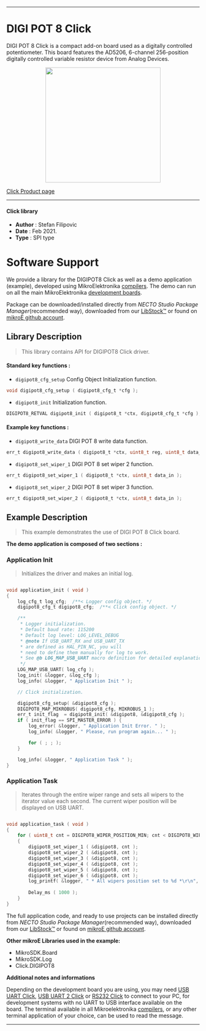 
---
# DIGI POT 8 Click

DIGI POT 8 Click is a compact add-on board used as a digitally controlled potentiometer. This board features the AD5206, 6-channel 256-position digitally controlled variable resistor device from Analog Devices.

<p align="center">
  <img src="https://download.mikroe.com/images/click_for_ide/digi_pot_8_click.png" height=300px>
</p>

[Click Product page](https://www.mikroe.com/digi-pot-8-click)

---


#### Click library

- **Author**        : Stefan Filipovic
- **Date**          : Feb 2021.
- **Type**          : SPI type


# Software Support

We provide a library for the DIGIPOT8 Click
as well as a demo application (example), developed using MikroElektronika
[compilers](https://www.mikroe.com/necto-studio).
The demo can run on all the main MikroElektronika [development boards](https://www.mikroe.com/development-boards).

Package can be downloaded/installed directly from *NECTO Studio Package Manager*(recommended way), downloaded from our [LibStock&trade;](https://libstock.mikroe.com) or found on [mikroE github account](https://github.com/MikroElektronika/mikrosdk_click_v2/tree/master/clicks).

## Library Description

> This library contains API for DIGIPOT8 Click driver.

#### Standard key functions :

- `digipot8_cfg_setup` Config Object Initialization function.
```c
void digipot8_cfg_setup ( digipot8_cfg_t *cfg );
```

- `digipot8_init` Initialization function.
```c
DIGIPOT8_RETVAL digipot8_init ( digipot8_t *ctx, digipot8_cfg_t *cfg );
```

#### Example key functions :

- `digipot8_write_data` DIGI POT 8 write data function.
```c
err_t digipot8_write_data ( digipot8_t *ctx, uint8_t reg, uint8_t data_in )
```

- `digipot8_set_wiper_1` DIGI POT 8 set wiper 2 function.
```c
err_t digipot8_set_wiper_1 ( digipot8_t *ctx, uint8_t data_in );
```

- `digipot8_set_wiper_2` DIGI POT 8 set wiper 3 function.
```c
err_t digipot8_set_wiper_2 ( digipot8_t *ctx, uint8_t data_in );
```

## Example Description

> This example demonstrates the use of DIGI POT 8 Click board.

**The demo application is composed of two sections :**

### Application Init

> Initializes the driver and makes an initial log.

```c

void application_init ( void )
{
    log_cfg_t log_cfg;  /**< Logger config object. */
    digipot8_cfg_t digipot8_cfg;  /**< Click config object. */

    /** 
     * Logger initialization.
     * Default baud rate: 115200
     * Default log level: LOG_LEVEL_DEBUG
     * @note If USB_UART_RX and USB_UART_TX 
     * are defined as HAL_PIN_NC, you will 
     * need to define them manually for log to work. 
     * See @b LOG_MAP_USB_UART macro definition for detailed explanation.
     */
    LOG_MAP_USB_UART( log_cfg );
    log_init( &logger, &log_cfg );
    log_info( &logger, " Application Init " );

    // Click initialization.

    digipot8_cfg_setup( &digipot8_cfg );
    DIGIPOT8_MAP_MIKROBUS( digipot8_cfg, MIKROBUS_1 );
    err_t init_flag  = digipot8_init( &digipot8, &digipot8_cfg );
    if ( init_flag == SPI_MASTER_ERROR ) {
        log_error( &logger, " Application Init Error. " );
        log_info( &logger, " Please, run program again... " );

        for ( ; ; );
    }

    log_info( &logger, " Application Task " );
}

```

### Application Task

> Iterates through the entire wiper range and sets all wipers to 
> the iterator value each second. 
> The current wiper position will be displayed on USB UART.

```c

void application_task ( void )
{
    for ( uint8_t cnt = DIGIPOT8_WIPER_POSITION_MIN; cnt < DIGIPOT8_WIPER_POSITION_MAX; cnt += 5 )
    {
        digipot8_set_wiper_1 ( &digipot8, cnt );
        digipot8_set_wiper_2 ( &digipot8, cnt );
        digipot8_set_wiper_3 ( &digipot8, cnt );
        digipot8_set_wiper_4 ( &digipot8, cnt );
        digipot8_set_wiper_5 ( &digipot8, cnt );
        digipot8_set_wiper_6 ( &digipot8, cnt );
        log_printf( &logger, " * All wipers position set to %d *\r\n", ( uint16_t ) cnt );
        
        Delay_ms ( 1000 );
    }
}

```

The full application code, and ready to use projects can be installed directly from *NECTO Studio Package Manager*(recommended way), downloaded from our [LibStock&trade;](https://libstock.mikroe.com) or found on [mikroE github account](https://github.com/MikroElektronika/mikrosdk_click_v2/tree/master/clicks).

**Other mikroE Libraries used in the example:**

- MikroSDK.Board
- MikroSDK.Log
- Click.DIGIPOT8

**Additional notes and informations**

Depending on the development board you are using, you may need
[USB UART Click](https://shop.mikroe.com/usb-uart-click),
[USB UART 2 Click](https://shop.mikroe.com/usb-uart-2-click) or
[RS232 Click](https://shop.mikroe.com/rs232-click) to connect to your PC, for
development systems with no UART to USB interface available on the board. The
terminal available in all Mikroelektronika
[compilers](https://shop.mikroe.com/compilers), or any other terminal application
of your choice, can be used to read the message.

---
